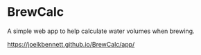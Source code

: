# BrewCalc

A simple web app to help calculate water volumes when brewing.

https://joelkbennett.github.io/BrewCalc/app/
